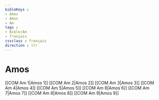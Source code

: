 ```yaml
---
bibleKeys : 
- Amos
- Amos
- Am
tags : 
- Bible/Am
- français
cssclass : français
direction : ltr
---
```


# Amos

[[COM Am 1|Amos 1]]
[[COM Am 2|Amos 2]]
[[COM Am 3|Amos 3]]
[[COM Am 4|Amos 4]]
[[COM Am 5|Amos 5]]
[[COM Am 6|Amos 6]]
[[COM Am 7|Amos 7]]
[[COM Am 8|Amos 8]]
[[COM Am 9|Amos 9]]
